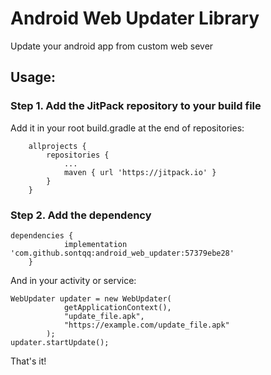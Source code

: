 # Android Web Updater Library
Update your android app from custom web sever

## Usage:

### Step 1. Add the JitPack repository to your build file

Add it in your root build.gradle at the end of repositories:
```
	allprojects {
		repositories {
			...
			maven { url 'https://jitpack.io' }
		}
	}
```

### Step 2. Add the dependency
```
dependencies {
	        implementation 'com.github.sontqq:android_web_updater:57379ebe28'
	}
```

And in your activity or service:
```
WebUpdater updater = new WebUpdater(
            getApplicationContext(),
            "update_file.apk",
            "https://example.com/update_file.apk"
        );
updater.startUpdate();
```

That's it!
